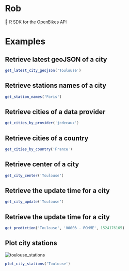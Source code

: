 # Rob
:rainbow: R SDK for the OpenBikes API

# Examples

## Retrieve latest geoJSON of a city

```r
get_latest_city_geojson('Toulouse')
```

## Retrieve stations names of a city

```r
get_station_names('Paris')
```

## Retrieve cities of a data provider

```r
get_cities_by_provider('jcdecaux')
```

## Retrieve cities of a country

```r
get_cities_by_country('France')
```

## Retrieve center of a city

```r
get_city_center('Toulouse')
```

## Retrieve the update time for a city

```r
get_city_update('Toulouse')

```
## Retrieve the update time for a city

```r
get_prediction('Toulouse', '00003 - POMME', 1524176165)
```

## Plot city stations

![toulouse_stations](http://i.imgur.com/5Gqfu7N.gifv)

```r
plot_city_stations('Toulouse')
```
